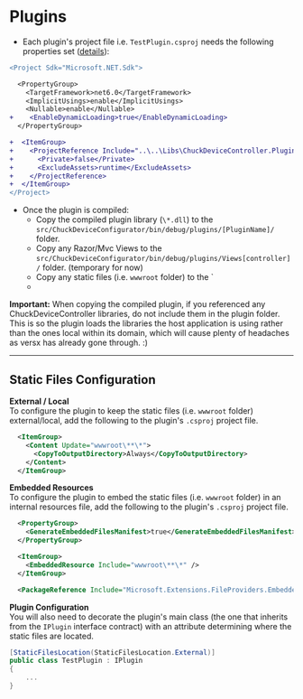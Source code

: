 # Plugins  

- Each plugin's project file i.e. `TestPlugin.csproj` needs the following properties set ([details](https://docs.microsoft.com/en-us/dotnet/core/tutorials/creating-app-with-plugin-support)):  
```diff
<Project Sdk="Microsoft.NET.Sdk">

  <PropertyGroup>
    <TargetFramework>net6.0</TargetFramework>
    <ImplicitUsings>enable</ImplicitUsings>
    <Nullable>enable</Nullable>
+    <EnableDynamicLoading>true</EnableDynamicLoading>
  </PropertyGroup>

+  <ItemGroup>
+    <ProjectReference Include="..\..\Libs\ChuckDeviceController.Plugins\ChuckDeviceController.Plugins.csproj">
+      <Private>false</Private>
+      <ExcludeAssets>runtime</ExcludeAssets>
+    </ProjectReference>
+  </ItemGroup>
</Project>
```
- Once the plugin is compiled:  
  * Copy the compiled plugin library (`\*.dll`) to the `src/ChuckDeviceConfigurator/bin/debug/plugins/[PluginName]/` folder.  
  * Copy any Razor/Mvc Views to the `src/ChuckDeviceConfigurator/bin/debug/plugins/Views[controller]/` folder. (temporary for now)  
  * Copy any static files (i.e. `wwwroot` folder) to the `  
  * 

**Important:** When copying the compiled plugin, if you referenced any ChuckDeviceController libraries, do not include them in the plugin folder. This is so the plugin loads the libraries the host application is using rather than the ones local within its domain, which will cause plenty of headaches as versx has already gone through. :)  

<hr>

## Static Files Configuration
**External / Local**  
To configure the plugin to keep the static files (i.e. `wwwroot` folder) external/local, add the following to the plugin's `.csproj` project file.  
```xml
  <ItemGroup>
    <Content Update="wwwroot\**\*">
      <CopyToOutputDirectory>Always</CopyToOutputDirectory>
    </Content>
  </ItemGroup>
```
**Embedded Resources**  
To configure the plugin to embed the static files (i.e. `wwwroot` folder) in an internal resources file, add the following to the plugin's `.csproj` project file.  
```xml
  <PropertyGroup>
    <GenerateEmbeddedFilesManifest>true</GenerateEmbeddedFilesManifest>
  </PropertyGroup>

  <ItemGroup>
    <EmbeddedResource Include="wwwroot\**\*" />
  </ItemGroup>

  <PackageReference Include="Microsoft.Extensions.FileProviders.Embedded" Version="6.0.8" />
```

**Plugin Configuration**  
You will also need to decorate the plugin's main class (the one that inherits from the `IPlugin` interface contract) with an attribute determining where the static files are located.  
```cs
[StaticFilesLocation(StaticFilesLocation.External)]
public class TestPlugin : IPlugin
{
    ...
}
```